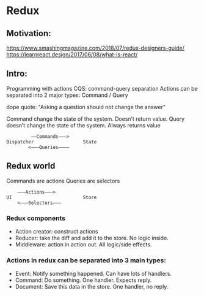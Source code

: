 # Redux
## Motivation:
https://www.smashingmagazine.com/2018/07/redux-designers-guide/
https://learnreact.design/2017/06/08/what-is-react/

## Intro:
Programming with actions
CQS: command-query separation
Actions can be separated into 2 major types: Command / Query

dope quote: "Asking a question should not change the answer"

Command change the state of the system. Doesn’t return value.
Query doesn’t change the state of the system. Always returns value

```
		 ——Commands———>
Dispatcher					State
		<———Queries————
```

## Redux world
Commands are actions
Queries are selectors
```
 	———Actions———>
UI							Store
	<———Selectors———
```
### Redux components
- Action creator: construct actions
- Reducer: take the diff and add it to the store. No logic inside.
- Middleware: action in action out. All logic/side effects.

### Actions in redux can be separated into 3 main types:
- Event: Notify something happened. Can have lots of handlers.
- Command: Do something. One handler. Expects reply.
- Document: Save this data in the store. One handler, no reply.